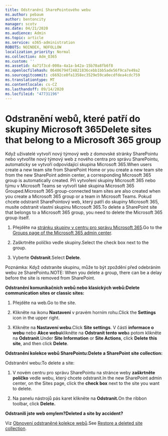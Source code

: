 ```yaml
---
title: Odstranění SharePointového webu
ms.author: pebaum
author: bentoncity
manager: scotv
ms.date: 04/21/2020
ms.audience: Admin
ms.topic: article
ms.service: o365-administration
ROBOTS: NOINDEX, NOFOLLOW
localization_priority: Normal
ms.collection: Adm_O365
ms.custom: ''
ms.assetid: 4a71f3cd-000a-4a1a-b42a-15b70a8fb6f8
ms.openlocfilehash: 06406794f24821836cebb1bb5ade56f9ca7e49a2
ms.sourcegitcommit: c6692ce0fa1358ec3529e59ca0ecdfdea4cdc759
ms.translationtype: MT
ms.contentlocale: cs-CZ
ms.lasthandoff: 09/14/2020
ms.locfileid: "47731196"
---
```

# <a name="delete-sites-that-belong-to-a-microsoft-365-group"></a><span data-ttu-id="800be-102">Odstranění webů, které patří do skupiny Microsoft 365</span><span class="sxs-lookup"><span data-stu-id="800be-102">Delete sites that belong to a Microsoft 365 group</span></span>

<span data-ttu-id="800be-103">Když uživatelé vytvoří nový týmový web z domovské stránky SharePointu nebo vytvoříte nový týmový web z nového centra pro správu SharePointu, automaticky se vytvoří odpovídající skupina Microsoft 365.</span><span class="sxs-lookup"><span data-stu-id="800be-103">When users create a new team site from SharePoint Home or you create a new team site from the new SharePoint admin center, a corresponding Microsoft 365 group is automatically created.</span></span> <span data-ttu-id="800be-104">Při vytvoření skupiny Microsoft 365 nebo týmu v Microsoft Teams se vytvoří také skupina Microsoft 365 Grouped.</span><span class="sxs-lookup"><span data-stu-id="800be-104">Microsoft 365 group-connected team sites are also created when you create a Microsoft 365 group or a team in Microsoft Teams.</span></span> <span data-ttu-id="800be-105">Pokud chcete odstranit SharePointový web, který patří do skupiny Microsoft 365, musíte odstranit vlastní skupinu Microsoft 365.</span><span class="sxs-lookup"><span data-stu-id="800be-105">To delete a SharePoint site that belongs to a Microsoft 365 group, you need to delete the Microsoft 365 group itself.</span></span> 
  
1. <span data-ttu-id="800be-106">Přejděte na [stránku skupiny v centru pro správu Microsoft 365](https://portal.office.com/adminportal/home#/groups).</span><span class="sxs-lookup"><span data-stu-id="800be-106">Go to the [Groups page of the Microsoft 365 admin center](https://portal.office.com/adminportal/home#/groups).</span></span>
    
2. <span data-ttu-id="800be-107">Zaškrtněte políčko vedle skupiny.</span><span class="sxs-lookup"><span data-stu-id="800be-107">Select the check box next to the group.</span></span>
    
3. <span data-ttu-id="800be-108">Vyberte **Odstranit**.</span><span class="sxs-lookup"><span data-stu-id="800be-108">Select **Delete**.</span></span>
    
<span data-ttu-id="800be-109">Poznámka: Když odstraníte skupinu, může to být zpoždění před odebráním webu ze SharePointu.</span><span class="sxs-lookup"><span data-stu-id="800be-109">NOTE: When you delete a group, there can be a delay before the site is removed from SharePoint.</span></span>
  
<span data-ttu-id="800be-110">**Odstranění komunikačních webů nebo klasických webů:**</span><span class="sxs-lookup"><span data-stu-id="800be-110">**Delete communication sites or classic sites:**</span></span>

1. <span data-ttu-id="800be-111">Přejděte na web.</span><span class="sxs-lookup"><span data-stu-id="800be-111">Go to the site.</span></span>
  
2. <span data-ttu-id="800be-112">Klikněte na ikonu **Nastavení** v pravém horním rohu.</span><span class="sxs-lookup"><span data-stu-id="800be-112">Click the **Settings** icon in the upper right.</span></span> 
  
3. <span data-ttu-id="800be-113">Klikněte na **Nastavení webu**.</span><span class="sxs-lookup"><span data-stu-id="800be-113">Click **Site settings**.</span></span> <span data-ttu-id="800be-114">V části **informace o webu** nebo **Akce webu**klikněte na **Odstranit tento web**a potom klikněte na **Odstranit**.</span><span class="sxs-lookup"><span data-stu-id="800be-114">Under **Site Information** or **Site Actions**, click **Delete this site**, and then click **Delete**.</span></span>
  
<span data-ttu-id="800be-115">**Odstranění kolekce webů SharePointu:**</span><span class="sxs-lookup"><span data-stu-id="800be-115">**Delete a SharePoint site collection:**</span></span>

<span data-ttu-id="800be-116">Odstranění webu:</span><span class="sxs-lookup"><span data-stu-id="800be-116">To delete a site:</span></span>
  
1. <span data-ttu-id="800be-117">V novém centru pro správu SharePointu na stránce weby **zaškrtněte políčko** vedle webu, který chcete odstranit.</span><span class="sxs-lookup"><span data-stu-id="800be-117">In the new SharePoint admin center, on the Sites page, click the **check box** next to the site you want to delete.</span></span> 
    
2. <span data-ttu-id="800be-118">Na panelu nástrojů pás karet klikněte na **Odstranit.**</span><span class="sxs-lookup"><span data-stu-id="800be-118">On the ribbon toolbar, click **Delete.**</span></span>
    
<span data-ttu-id="800be-119">**Odstranili jste web omylem?**</span><span class="sxs-lookup"><span data-stu-id="800be-119">**Deleted a site by accident?**</span></span>

<span data-ttu-id="800be-120">Viz [Obnovení odstraněné kolekce webů](https://go.microsoft.com/fwlink/?linkid=867660).</span><span class="sxs-lookup"><span data-stu-id="800be-120">See [Restore a deleted site collection](https://go.microsoft.com/fwlink/?linkid=867660).</span></span>
  

